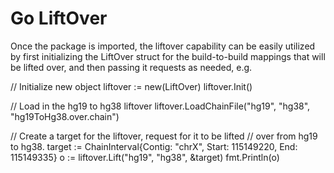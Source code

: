 # Go LiftOver

Once the package is imported, the liftover capability can be easily utilized
by first initializing the LiftOver struct for the build-to-build mappings
that will be lifted over, and then passing it requests as needed, e.g.


// Initialize new object
liftover := new(LiftOver)
liftover.Init()

// Load in the hg19 to hg38 liftover
liftover.LoadChainFile("hg19", "hg38", "hg19ToHg38.over.chain")


// Create a target for the liftover, request for it to be lifted
// over from hg19 to hg38.
target := ChainInterval{Contig: "chrX", Start: 115149220, End: 115149335}
o := liftover.Lift("hg19", "hg38", &target)
fmt.Println(o)

